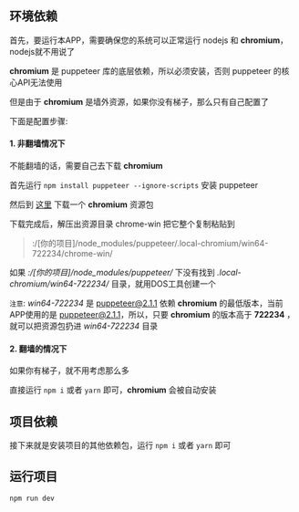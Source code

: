 ## 环境依赖
首先，要运行本APP，需要确保您的系统可以正常运行 nodejs 和 **chromium**，nodejs就不用说了

**chromium** 是 puppeteer 库的底层依赖，所以必须安装，否则 puppeteer 的核心API无法使用

但是由于 **chromium** 是墙外资源，如果你没有梯子，那么只有自己配置了

下面是配置步骤:

#### 1. 非翻墙情况下

不能翻墙的话，需要自己去下载 **chromium**

首先运行 `npm install puppeteer --ignore-scripts` 安装 puppeteer

然后到 [这里](https://chromium.en.lo4d.com/download) 下载一个 **chromium** 资源包

下载完成后，解压出资源目录 chrome-win 把它整个复制粘贴到 

> :/[你的项目]/node_modules/puppeteer/.local-chromium/win64-722234/chrome-win/

如果 *:/[你的项目]/node_modules/puppeteer/* 下没有找到 *.local-chromium/win64-722234/* 目录，就用DOS工具创建一个

`注意`: *win64-722234* 是 puppeteer@2.1.1 依赖 **chromium** 的最低版本，当前APP使用的是 puppeteer@2.1.1，所以，只要 **chromium** 的版本高于 **722234**  ，就可以把资源包扔进 *win64-722234* 目录

#### 2. 翻墙的情况下

如果你有梯子，就不用考虑那么多

直接运行 `npm i` 或者 `yarn` 即可，**chromium** 会被自动安装

## 项目依赖
接下来就是安装项目的其他依赖包，运行 `npm i` 或者 `yarn` 即可
## 运行项目
`npm run dev`
